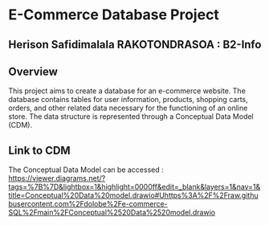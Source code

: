 
# E-Commerce Database Project


## Herison Safidimalala RAKOTONDRASOA : B2-Info

## Overview

This project aims to create a database for an e-commerce website. The database contains tables for user information, products, shopping carts, orders, and other related data necessary for the functioning of an online store. The data structure is represented through a Conceptual Data Model (CDM).

## Link to CDM
The Conceptual Data Model can be accessed :
https://viewer.diagrams.net/?tags=%7B%7D&lightbox=1&highlight=0000ff&edit=_blank&layers=1&nav=1&title=Conceptual%20Data%20model.drawio#Uhttps%3A%2F%2Fraw.githubusercontent.com%2Fdolobe%2Fe-commerce-SQL%2Fmain%2FConceptual%2520Data%2520model.drawio

